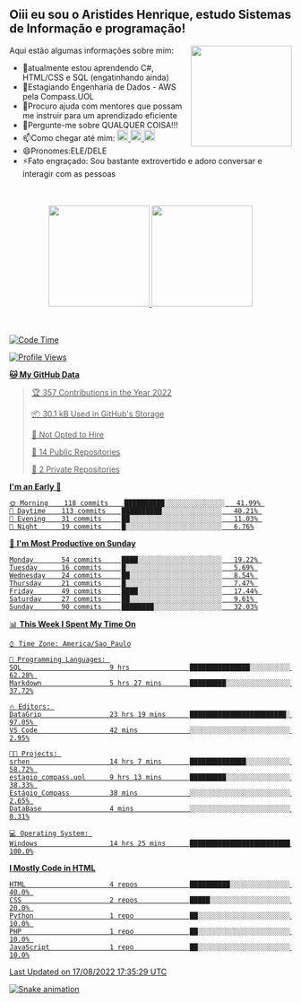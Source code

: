 ## Oiii eu sou o Aristides Henrique, estudo Sistemas de Informação e programação!

<div >
Aqui estão algumas informações sobre mim:<img align="right" height="180em" src="https://user-images.githubusercontent.com/97318481/177042589-45d62122-82a9-4a32-b3a7-87b322825b2f.png">
</div>

- 🌱atualmente estou aprendendo C#, HTML/CSS e SQL (engatinhando ainda)
- 👯Estagiando Engenharia de Dados - AWS pela Compass.UOL
- 🤔Procuro ajuda com mentores que possam me instruir para um aprendizado eficiente
- 💬Pergunte-me sobre QUALQUER COISA!!!
- 📫Como chegar até mim:
  <a href="https://www.instagram.com/aryhenry/" target="_blank">
  <img src="https://img.shields.io/badge/-Instagram-%23E4405F?style=for-the-badge&logo=instagram&logoColor=black" height="20px">
  </a>
  <a href="https://www.linkedin.com/in/aristides-henrique/" target="_blank">
  <img src="https://img.shields.io/badge/-LinkedIn-%230077B5?style=for-the-badge&logo=linkedin&logoColor=black" height="20px">
  </a> 
  <a href="mailto:arihenriqueuna@gmail.com">
  <img src="https://img.shields.io/badge/-Gmail-%23333?style=for-the-badge&logo=gmail&logoColor=white" height="20px">
  </a>
- 😄Pronomes:ELE/DELE
- ⚡Fato engraçado: Sou bastante extrovertido e adoro conversar e interagir com as pessoas
<br/>
<br/>
<div align="center">
  <a href="https://github.com/arihenrique">
  <img height="180em" src="https://github-readme-stats.vercel.app/api?username=arihenrique&show_icons=true&theme=dracula&include_all_commits=true&count_private=true"/>
  <img height="180em" src="https://github-readme-stats.vercel.app/api/top-langs/?username=arihenrique&layout=compact&langs_count=7&theme=dracula"/>
</div><br/><br/>

<!--START_SECTION:waka-->
![Code Time](http://img.shields.io/badge/Code%20Time-46%20hrs%2031%20mins-blue)

![Profile Views](http://img.shields.io/badge/Profile%20Views-4-blue)

**🐱 My GitHub Data** 

> 🏆 357 Contributions in the Year 2022
 > 
> 📦 30.1 kB Used in GitHub's Storage 
 > 
> 🚫 Not Opted to Hire
 > 
> 📜 14 Public Repositories 
 > 
> 🔑 2 Private Repositories  
 > 
**I'm an Early 🐤** 

```text
🌞 Morning    118 commits    ██████████░░░░░░░░░░░░░░░   41.99% 
🌆 Daytime    113 commits    ██████████░░░░░░░░░░░░░░░   40.21% 
🌃 Evening    31 commits     ██░░░░░░░░░░░░░░░░░░░░░░░   11.03% 
🌙 Night      19 commits     █░░░░░░░░░░░░░░░░░░░░░░░░   6.76%

```
📅 **I'm Most Productive on Sunday** 

```text
Monday       54 commits     ████░░░░░░░░░░░░░░░░░░░░░   19.22% 
Tuesday      16 commits     █░░░░░░░░░░░░░░░░░░░░░░░░   5.69% 
Wednesday    24 commits     ██░░░░░░░░░░░░░░░░░░░░░░░   8.54% 
Thursday     21 commits     █░░░░░░░░░░░░░░░░░░░░░░░░   7.47% 
Friday       49 commits     ████░░░░░░░░░░░░░░░░░░░░░   17.44% 
Saturday     27 commits     ██░░░░░░░░░░░░░░░░░░░░░░░   9.61% 
Sunday       90 commits     ████████░░░░░░░░░░░░░░░░░   32.03%

```


📊 **This Week I Spent My Time On** 

```text
⌚︎ Time Zone: America/Sao_Paulo

💬 Programming Languages: 
SQL                      9 hrs               ███████████████░░░░░░░░░░   62.28% 
Markdown                 5 hrs 27 mins       █████████░░░░░░░░░░░░░░░░   37.72%

🔥 Editors: 
DataGrip                 23 hrs 19 mins      ████████████████████████░   97.05% 
VS Code                  42 mins             ░░░░░░░░░░░░░░░░░░░░░░░░░   2.95%

🐱‍💻 Projects: 
srhen                    14 hrs 7 mins       ██████████████░░░░░░░░░░░   58.72% 
estagio_compass.uol      9 hrs 13 mins       █████████░░░░░░░░░░░░░░░░   38.33% 
Estágio_Compass          38 mins             ░░░░░░░░░░░░░░░░░░░░░░░░░   2.65% 
DataBase                 4 mins              ░░░░░░░░░░░░░░░░░░░░░░░░░   0.31%

💻 Operating System: 
Windows                  14 hrs 25 mins      █████████████████████████   100.0%

```

**I Mostly Code in HTML** 

```text
HTML                     4 repos             ██████████░░░░░░░░░░░░░░░   40.0% 
CSS                      2 repos             █████░░░░░░░░░░░░░░░░░░░░   20.0% 
Python                   1 repo              ██░░░░░░░░░░░░░░░░░░░░░░░   10.0% 
PHP                      1 repo              ██░░░░░░░░░░░░░░░░░░░░░░░   10.0% 
JavaScript               1 repo              ██░░░░░░░░░░░░░░░░░░░░░░░   10.0%

```



 Last Updated on 17/08/2022 17:35:29 UTC
<!--END_SECTION:waka-->

![Snake animation](https://github.com/arihenrique/arihenrique/blob/output/github-contribution-grid-snake.svg)
